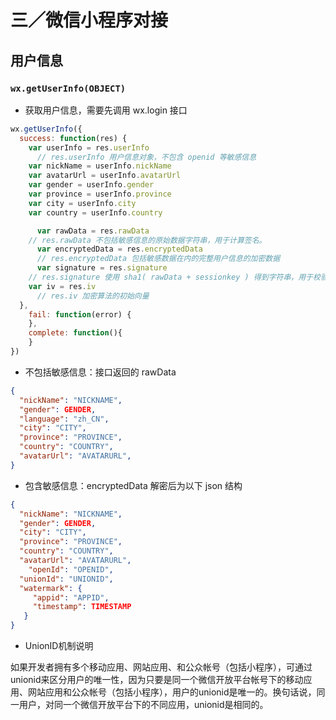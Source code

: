 # 三／微信小程序对接
## 用户信息
### `wx.getUserInfo(OBJECT)`

* 获取用户信息，需要先调用 wx.login 接口

```javascript
wx.getUserInfo({
  success: function(res) {
    var userInfo = res.userInfo
	  // res.userInfo 用户信息对象，不包含 openid 等敏感信息 
    var nickName = userInfo.nickName
    var avatarUrl = userInfo.avatarUrl
    var gender = userInfo.gender
    var province = userInfo.province
    var city = userInfo.city
    var country = userInfo.country

	  var rawData = res.rawData
    // res.rawData 不包括敏感信息的原始数据字符串，用于计算签名。
	  var encryptedData = res.encryptedData
	  // res.encryptedData 包括敏感数据在内的完整用户信息的加密数据
	  var signature = res.signature
    // res.signature 使用 sha1( rawData + sessionkey ) 得到字符串，用于校验用户信息。
    var iv = res.iv
	  // res.iv 加密算法的初始向量
  },
	fail: function(error) {
	},
	complete: function(){
	}
})
```

* 不包括敏感信息：接口返回的 rawData

```json
{
  "nickName": "NICKNAME",
  "gender": GENDER,
  "language": "zh_CN",
  "city": "CITY",
  "province": "PROVINCE",
  "country": "COUNTRY",
  "avatarUrl": "AVATARURL",
}
```

* 包含敏感信息：encryptedData 解密后为以下 json 结构

```json
{
  "nickName": "NICKNAME",
  "gender": GENDER,
  "city": "CITY",
  "province": "PROVINCE",
  "country": "COUNTRY",
  "avatarUrl": "AVATARURL",
	"openId": "OPENID",
  "unionId": "UNIONID",
  "watermark": {
     "appid": "APPID",
     "timestamp": TIMESTAMP
   }
}
```

* UnionID机制说明

如果开发者拥有多个移动应用、网站应用、和公众帐号（包括小程序），可通过unionid来区分用户的唯一性，因为只要是同一个微信开放平台帐号下的移动应用、网站应用和公众帐号（包括小程序），用户的unionid是唯一的。换句话说，同一用户，对同一个微信开放平台下的不同应用，unionid是相同的。
